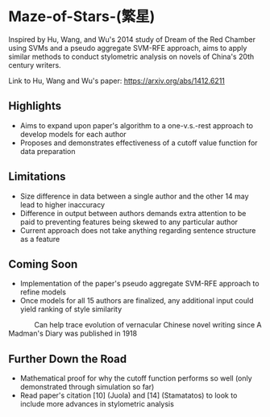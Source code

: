# Maze-of-Stars-(繁星)
Inspired by Hu, Wang, and Wu's 2014 study of Dream of the Red Chamber using SVMs and a pseudo aggregate SVM-RFE approach, aims to apply similar methods to conduct stylometric analysis on novels of China's 20th century writers. 

Link to Hu, Wang and Wu's paper: https://arxiv.org/abs/1412.6211

## Highlights
- Aims to expand upon paper's algorithm to a one-v.s.-rest approach to develop models for each author
- Proposes and demonstrates effectiveness of a cutoff value function for data preparation

## Limitations
- Size difference in data between a single author and the other 14 may lead to higher inaccuracy
- Difference in output between authors demands extra attention to be paid to preventing features being skewed to any particular author
- Current approach does not take anything regarding sentence structure as a feature

## Coming Soon
- Implementation of the paper's pseudo aggregate SVM-RFE approach to refine models
- Once models for all 15 authors are finalized, any additional input could yield ranking of style similarity

&nbsp;&nbsp;&nbsp;&nbsp;&nbsp;&nbsp;&nbsp;&nbsp;&nbsp;&nbsp;&nbsp;&nbsp; Can help trace evolution of vernacular Chinese novel writing since A Madman's Diary was published in 1918 

## Further Down the Road
- Mathematical proof for why the cutoff function performs so well (only demonstrated through simulation so far)
- Read paper's citation [10] (Juola) and [14] (Stamatatos) to look to include more advances in stylometric analysis
